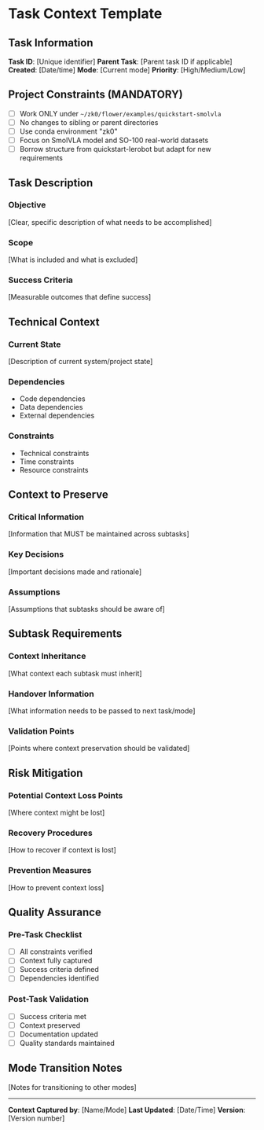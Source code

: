 # Task Context Template

## Task Information

**Task ID**: [Unique identifier]
**Parent Task**: [Parent task ID if applicable]
**Created**: [Date/time]
**Mode**: [Current mode]
**Priority**: [High/Medium/Low]

## Project Constraints (MANDATORY)

- [ ] Work ONLY under `~/zk0/flower/examples/quickstart-smolvla`
- [ ] No changes to sibling or parent directories
- [ ] Use conda environment "zk0"
- [ ] Focus on SmolVLA model and SO-100 real-world datasets
- [ ] Borrow structure from quickstart-lerobot but adapt for new requirements

## Task Description

### Objective
[Clear, specific description of what needs to be accomplished]

### Scope
[What is included and what is excluded]

### Success Criteria
[Measurable outcomes that define success]

## Technical Context

### Current State
[Description of current system/project state]

### Dependencies
- Code dependencies
- Data dependencies
- External dependencies

### Constraints
- Technical constraints
- Time constraints
- Resource constraints

## Context to Preserve

### Critical Information
[Information that MUST be maintained across subtasks]

### Key Decisions
[Important decisions made and rationale]

### Assumptions
[Assumptions that subtasks should be aware of]

## Subtask Requirements

### Context Inheritance
[What context each subtask must inherit]

### Handover Information
[What information needs to be passed to next task/mode]

### Validation Points
[Points where context preservation should be validated]

## Risk Mitigation

### Potential Context Loss Points
[Where context might be lost]

### Recovery Procedures
[How to recover if context is lost]

### Prevention Measures
[How to prevent context loss]

## Quality Assurance

### Pre-Task Checklist
- [ ] All constraints verified
- [ ] Context fully captured
- [ ] Success criteria defined
- [ ] Dependencies identified

### Post-Task Validation
- [ ] Success criteria met
- [ ] Context preserved
- [ ] Documentation updated
- [ ] Quality standards maintained

## Mode Transition Notes

[Notes for transitioning to other modes]

---

**Context Captured by**: [Name/Mode]
**Last Updated**: [Date/Time]
**Version**: [Version number]